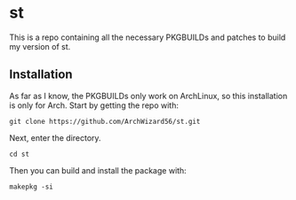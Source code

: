 # st
This is a repo containing all the necessary PKGBUILDs and patches to build my version of st.

## Installation

As far as I know, the PKGBUILDs only work on ArchLinux, so this installation is only for Arch.
Start by getting the repo with:
```
git clone https://github.com/ArchWizard56/st.git
```
Next, enter the directory.
```
cd st
```
Then you can build and install the package with:
```
makepkg -si
```
